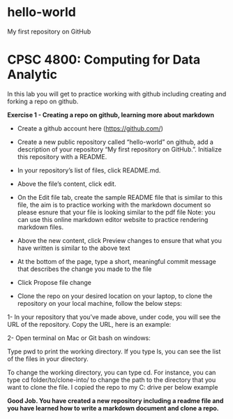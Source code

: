 # hello-world
My first repository on GitHub
# CPSC 4800: Computing for Data Analytic
In this lab you will get to practice working with github including creating and forking a repo on github.

**Exercise 1 - Creating a repo on github, learning more about markdown**

- Create a github account here (https://github.com/)
 
- Create a new public repository called “hello-world” on github, add a description of your repository
“My first repository on GitHub.”. Initialize this repository with a README.

- In your repository’s list of files, click README.md.

- Above the file’s content, click edit.

- On the Edit file tab, create the sample README file that is similar to this file, the aim is to practice
working with the markdown document so please esnure that your file is looking similar to the pdf file
Note: you can use this online markdown editor website to practice rendering markdown
files.

- Above the new content, click Preview changes to ensure that what you have written is similar to the
above text

- At the bottom of the page, type a short, meaningful commit message that describes the change you
made to the file

- Click Propose file change

- Clone the repo on your desired location on your laptop, to clone the repository on your local machine,
follow the below steps:

1- In your repository that you’ve made above, under code, you will see the URL of the repository. Copy the
URL, here is an example:

2- Open terminal on Mac or Git bash on windows:

Type pwd to print the working directory. If you type ls, you can see the list of the files in your directory.

To change the working directory, you can type cd. For instance, you can type cd folder/to/clone-into/
to change the path to the directory that you want to clone the file. I copied the repo to my C: drive per
below example

__Good Job. You have created a new repository including a readme file and you have learned
how to write a markdown document and clone a repo.__
